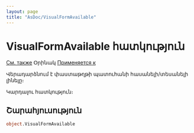```yaml
---
layout: page
title: "AsDoc/VisualFormAvailable"
---
```



# VisualFormAvailable հատկություն

[См. также](../Asdoc.md) Օրինակ [Применяется к](../Asdoc.md)

Վերադարձնում է փաստաթղթի պատուհանի  հասանելի/տեսանելի լինելը։

Կարդալու հատկություն։

## Շարահյուսություն

``` vb
object.VisualFormAvailable
```


